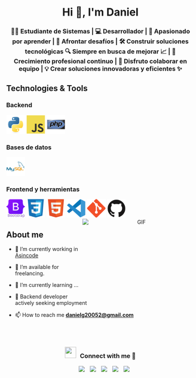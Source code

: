 <h1 align="center">Hi 👋, I'm Daniel
<h3 align="center">👨‍💻 Estudiante de Sistemas | 💻 Desarrollador | 🚀 Apasionado por aprender | 🌱 Afrontar desafíos | 🛠️ Construir soluciones tecnológicas
🔍 Siempre en busca de mejorar 📈 | 🌟 Crecimiento profesional continuo | 🤝 Disfruto colaborar en equipo | 💡 Crear soluciones innovadoras y eficientes ✨
</h3>

<h2 align="left" >Technologies & Tools</h2>

<h3>Backend</h3>
<img src="img/python-original.svg" width="50" height="50">
<img src="img/javascript-original.svg"width="50" height="50">
<img src="img/php-original.svg"width="50" height="50">

<h3>Bases de datos</h3>
<img src="img/mysql-original-wordmark.svg"width="50" height="50">

<h3>Frontend y herramientas</h3>
<img src="img/bootstrap-original-wordmark.svg"width="50" height="50">
<img src="img/css3-original.svg"width="50" height="50">
<img src="img/html5-original.svg"width="50" height="50">
<img src="img/vscode-original.svg"width="50" height="50">
<img src="img/git-original.svg"width="50" height="50">
<img src="img/github-original.svg"width="50" height="50">



<a target="_blank" align="center">
  <img align="right" top="800" height="200" width="300" alt="GIF" src="https://media.giphy.com/media/SWoSkN6DxTszqIKEqv/giphy.gif">
</a>

<h2 align="left" >About me</h2>

- 🔭 I’m currently working in <a href="https://asincode.co/" target="blank">Asincode</a>

- 🤝 I’m available for freelancing.

- 🌱 I’m currently learning ...

- 📝 Backend developer actively seeking employment

- 📫 How to reach me **danielg20052@gmail.com**
<br/>
<br/>

<h3 align="center" > <img src="https://media.giphy.com/media/iY8CRBdQXODJSCERIr/giphy.gif" width="30" height="30" style="margin-right: 10px;">Connect with me 🤝 </h3>

<p align="center">

 <div align="center"  class="icons-social" style="margin-left: 10px;">
        <a style="margin-left: 10px;"  target="_blank" href="https://www.linkedin.com/in/daniel-gomez-4713a9352/">
			<img src="https://img.icons8.com/doodle/40/000000/linkedin--v2.png"></a>
        <a style="margin-left: 10px;" target="_blank" href="https://github.com/DanielGomez23">
		<img src="https://img.icons8.com/doodle/40/000000/github--v1.png"></a>
		<a style="margin-left: 10px;" target="_blank" href="https://www.instagram.com/_.da_ni._/">
			<img src="https://img.icons8.com/doodle/40/000000/instagram-new--v2.png"></a>
		<a style="margin-left: 10px;" target="_blank" href="https://twitter.com/100rabhcsmc">
			<img src="https://img.icons8.com/doodle/1x/twitter-squared--v2.png" ></a>
		<a style="margin-left: 10px;" target="_blank" href="https://www.youtube.com/channel/UC-ZdNkKNHC6KguDqNFKO2Nw?view_as=subscriber">
				<img src="https://img.icons8.com/doodle/1x/youtube--v2.png" ></a>
      </div>

</p>